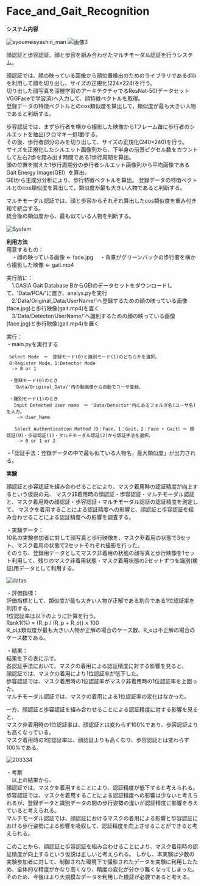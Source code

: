 # Face_and_Gait_Recognition  
**システム内容**
  
![syoumeisyashin_man](https://user-images.githubusercontent.com/66660848/170674778-0325e44a-5cd0-4d73-b5af-d44b89097f17.png)
![画像3](https://user-images.githubusercontent.com/66660848/170675533-7eac2c08-95fa-40fc-9a3e-28498643b558.png)


顔認証と歩容認証、顔と歩容を組み合わせたマルチモーダル認証を行うシステム。　　
  
顔認証では、顔の映っている画像から顔位置検出のためのライブラリであるdlibを利用して顔を切り出し、サイズの正規化(224×224)を行う。  
切り出した顔写真を深層学習のアーキテクチャでるResNet-50(データセットVGGFaceで学習済)へ入力して、顔特徴ベクトルを取得。  
登録データの特徴ベクトルとのcos類似度を算出して，類似度が最も大きい人物であると判断する。
  
歩容認証では、まず歩行者を横から撮影した映像から1フレーム毎に歩行者のシルエットを抽出(クロマキー処理)する。  
その後、歩行者部分のみを切り出して、サイズの正規化(240×240)を行う。  
サイズを正規化したシルエット画像列から、下半身の前景ピクセル数をカウントして左右2歩を踏み出す時間である1歩行周期を算出。  
頭の位置を揃えた1歩行周期分の歩行者シルエット画像列から平均画像であるGait Energy Image(GEI）を算出。  
GEIから主成分分析により、歩行特徴ベクトルを算出。
登録データの特徴ベクトルとのcos類似度を算出して，類似度が最も大きい人物であると判断する。
  
マルチモーダル認証では、顔と歩容からそれぞれ算出したcos類似度を重み付き和で統合する。  
統合後の類似度から、最も似ている人物を判断する。  
  
  ![System](https://user-images.githubusercontent.com/66660848/170673537-20e0dc2d-a96d-4dec-a078-4e33bcd05554.jpg)　　
  
**利用方法**  
用意するもの：  
　・顔の映っている画像  <- face.jpg
　・背景がグリーンバックの歩行者を横から撮影した映像 <- gait.mp4

実行前に：  
　1.CASIA Gait Database BからGEIのデータセットをダウンロードして、'Data/PCA/'に置き、analys.pyを実行  
　2.'Data/Original_Data/UserName/'へ登録するための顔の映っている画像(face.jpg)と歩行映像(gait.mp4)を置く  
　3.'Data/Detector/UserName/'へ識別するための顔の映っている画像(face.jpg)と歩行映像(gait.mp4)を置く  
   
 実行：  
   ・main.pyを実行する  
     
     Select Mode　＝　登録モード(0)と識別モード(1)のどちらかを選択。
     0:Register Mode，1:Detector Mode
      -> 0 or 1
     
     ・登録モード(0)のとき
     　'Data/Original_Data/'内の動画像から自動でユーザ登録。
      
     ・識別モード(1)のとき
     　Input Detected User name　＝ 'Data/Detector'内にあるフォルダ名(ユーザ名)を入力。
        -> User_Name
       
       Select Authentication Method（0：Face，1：Gait，2：Face + Gait）＝ 顔認証(0)・歩容認証(1)・マルチモーダル認証(2)から認証手法を選択。
        -> 0 or 1 or 2
        
   ・「認証手法：登録データの中で最も似ている人物名，最大類似度」が出力される。
    
**実験**  
  
顔認証と歩容認証を組み合わせることにより、マスク着用時の認証精度が向上するという仮説の元、
マスク非着用時の顔認証・歩容認証・マルチモーダル認証と、マスク着用時の顔認証・歩容認証・マルチモーダル認証の認証精度を測定して、
マスクを着用することによる認証精度への影響と、顔認証と歩容認証を組み合わせることによる認証精度への影響を調査する。  
  
・実験データ：  
   10名の実験参加者に対して顔写真と歩行映像を、マスク非着用の状態で3セット、マスク着用の状態で2セットそれぞれ撮影を行った。  
   そのうち、登録用データとしてマスク非着用の状態の顔写真と歩行映像を1セット利用して、残りのマスク非着用状態・マスク着用状態の2セットずつを識別(検証)用データとして利用する。  
  
  ![datas](https://user-images.githubusercontent.com/66660848/170690313-89b093e7-101e-474f-a276-c953474ee3cb.png)  
  
・評価指標：  
  評価指標として、類似度が最も大きい人物が正解である割合である1位認証率を利用する。  
  1位認証率は以下のように計算を行う。  
  Rank1(%) = (R_p / (R_p + R_o)) × 100  
  R_pは類似度が最も大きい人物が正解の場合のケース数、R_oは不正解の場合のケース数である。  
    
・結果：  
 結果を下の表に示す。  
 各認証手法において、マスクの着用による認証精度に対する影響を見ると、  
 顔認証では、マスクの着用により1位認証率が低下した。  
 歩容認証では、マスク着用時の1位認証率がマスク非着用時の1位認証率を上回った。  
 マルチモーダル認証では、マスクの着用による1位認証率の変化はなかった。  
   
 一方、顔認証と歩容認証を組み合わせることによる認証精度に対する影響を見ると、  
 マスク非着用時の1位認証率は、顔認証とは変わらず100%であり、歩容認証よりも高くなっている。  
 マスク着用時の1位認証率は、顔認証よりも高くなり、歩容認証とは変わらず100%である。
  
  
  ![203334](https://user-images.githubusercontent.com/66660848/170691737-ce59f002-4e48-4581-944b-e76e96ae50f4.png)
  
・考察  
　以上の結果から、  
 顔認証では、マスクを着用することにより、認証精度が低下すると考えられる。  
 歩容認証では、マスクを着用することによる認証精度への影響は少ないと考えられるが、登録データと識別データの間の歩行姿勢の違いが認証精度に影響を与えていると考えられる。  
 マルチモーダル認証では、顔認証におけるマスクの着用による影響と歩容認証における歩行姿勢による影響を吸収して、認証精度を向上させることができると考えられる。  
   
   
 このことから、顔認証と歩容認証を組み合わせることにより、マスク着用時の認証精度が向上するという仮説は正しいと考えられる。
 しかし、本実験は少数の実験参加者に対して、制御された環境下で撮影されたデータを実験に利用したため、全体的な精度がかなり高くなり、精度の変化が分かり難くなってしまった。  
 そのため、今後はより大規模なデータを利用した検証が必要であると考える。  
 



  
